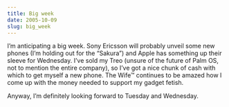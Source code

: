 ```yaml
---
title: Big week
date: 2005-10-09
slug: big_week
---
```

<p>I&#8217;m anticipating a big week. Sony Ericsson will probably unveil some new phones (I&#8217;m holding out for the &#8220;Sakura&#8221;) and Apple has something up their sleeve for Wednesday. I&#8217;ve sold my Treo (unsure of the future of Palm OS, not to mention the entire company), so I&#8217;ve got a nice chunk of cash with which to get myself a new phone. The Wife&trade; continues to be amazed how I come up with the money needed to support my gadget fetish.</p>

<p>Anyway, I&#8217;m definitely looking forward to Tuesday and Wednesday.</p>
